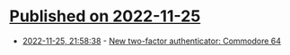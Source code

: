 # [Published on 2022-11-25](index.md)

* [2022-11-25, 21:58:38](https://news.ycombinator.com/item?id=33747279) - [New two-factor authenticator: Commodore 64](http://oldvcr.blogspot.com/2022/11/meet-your-new-two-factor-authenticator.html)
